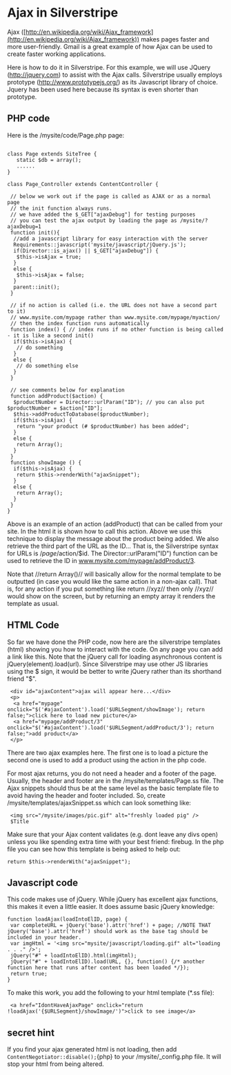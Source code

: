 # Ajax in Silverstripe


Ajax ([http://en.wikipedia.org/wiki/Ajax_framework](http://en.wikipedia.org/wiki/Ajax_framework)) makes pages faster and more user-friendly. Gmail is a great example of how Ajax can be used to create faster working applications.

Here is how to do it in Silverstripe.  For this example, we will use JQuery (http://jquery.com) to assist with the Ajax calls.  Silverstripe usually employs prototype (http://www.prototypejs.org/)  as its Javascript library of choice. Jquery has been used here because its syntax is even shorter than prototype.












## PHP code

Here is the /mysite/code/Page.php page:

~~~ {php}

class Page extends SiteTree {
   static $db = array();
   ......
} 

class Page_Controller extends ContentController {
 
 // below we work out if the page is called as AJAX or as a normal page
 // the init function always runs.
 // we have added the $_GET["ajaxDebug"] for testing purposes
 // you can test the ajax output by loading the page as /mysite/?ajaxDebug=1
 function init(){
  //add a javascript library for easy interaction with the server
  Requirements::javascript('mysite/javascript/jQuery.js');
  if(Director::is_ajax() || $_GET["ajaxDebug"]) {
   $this->isAjax = true;
  }
  else {
   $this->isAjax = false;
  } 
  parent::init();
 }
 
 // if no action is called (i.e. the URL does not have a second part to it)
 // www.mysite.com/mypage rather than www.mysite.com/mypage/myaction/ 
 // then the index function runs automatically
 function index() { // index runs if no other function is being called - it is like a second init()
  if($this->isAjax) {
   // do something 
  }
  else {
   // do something else
  }  
 }
 
 // see comments below for explanation
 function addProduct($action) {
  $productNumber = Director::urlParam("ID"); // you can also put $productNumber = $action["ID"];
  $this->addProductToDatabase($productNumber);
  if($this->isAjax) {
   return "your product (# $productNumber) has been added";
  }
  else {
   return Array();
  }
 }
 function showImage () {
  if($this->isAjax) {
   return $this->renderWith("ajaxSnippet");
  }
  else {
   return Array();
  }
 }
}
~~~

Above is an example of an action (addProduct) that can be called from your site. In the html it is shown how to call this action.  Above we use this technique to display the message about the product being added.  We also retrieve the third part of the URL as the ID... That is, the Silverstripe syntax for URLs is /$page/$action/$id.  The Director::urlParam("ID") function can be used to retrieve the ID in www.mysite.com/mypage/addProduct/3.   

Note that //return Array()// will basically allow for the normal template to be outputted (in case you would like the same action in a non-ajax call).  That is, for any action if you put something like return //xyz// then only //xyz// would show on the screen, but by returning an empty array it renders the template as usual. 





## HTML Code

So far we have done the PHP code, now here are the silverstripe templates (html) showing you how to interact with the code. On any page you can add a link like this.  Note that the jQuery call for loading asynchronous content is jQuery(element).load(url).  Since Silverstripe may use other JS libraries using the $ sign, it would be better to write jQuery rather than its shorthand friend "$". 

~~~ {html}
 <div id="ajaxContent">ajax will appear here...</div>
 <p>
  <a href="mypage" onclick="$('#ajaxContent').load('$URLSegment/showImage'); return false;">click here to load new picture</a>
  <a href="mypage/addProduct/3" onclick="$('#ajaxContent').load('$URLSegment/addProduct/3'); return false;">add product</a>
 </p>
~~~

There are two ajax examples here.  The first one is to load a picture the second one is used to add a product using the action in the php code.  

For most ajax returns, you do not need a header and a footer of the page. Usually, the header and footer are in the /mysite/templates/Page.ss file.  The Ajax snippets should thus be at the same level as the basic template file to avoid having the header and footer included.  So, create /mysite/templates/ajaxSnippet.ss which can look something like:

~~~ {html}
 <img src="/mysite/images/pic.gif" alt="freshly loaded pig" /> 
 $Title
~~~

Make sure that your Ajax content validates (e.g. dont leave any divs open) unless you like spending extra time with your best friend: firebug. In the php file you can see how this template is being asked to help out: 

~~~ {php}
return $this->renderWith("ajaxSnippet");
~~~





## Javascript code
This code makes use of jQuery. While jQuery has excellent ajax functions, this makes it even a little easier.  It does assume basic jQuery knowledge:
~~~ {javascript}
function loadAjax(loadIntoElID, page) {
 var completeURL = jQuery('base').attr('href') + page; //NOTE THAT jQuery('base').attr('href') should work as the base tag should be included in your header.
 var imgHtml = '<img src="mysite/javascript/loading.gif" alt="loading . . ." />';
 jQuery("#" + loadIntoElID).html(imgHtml);
 jQuery("#" + loadIntoElID).load(URL, {}, function() {/* another function here that runs after content has been loaded */});
 return true;
}

~~~
To make this work, you add the following to your html template (*.ss file):
~~~ {html}
 <a href="IdontHaveAjaxPage" onclick="return !loadAjax('{$URLSegment}/showImage/')">click to see image</a>
~~~

## secret hint
If you find your ajax generated html is not loading, then add `ContentNegotiator::disable();`{php} to your /mysite/_config.php file.  It will stop your html from being altered.



